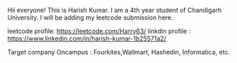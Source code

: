 Hii everyone! 
This is Harish Kumar. I am a 4th year student of Chandigarh University. I will be adding my leetcode submission here.

leetcode profile: https://leetcode.com/Harry63/ linkdin profile : https://www.linkedin.com/in/harish-kumar-1b25571a2/

Target company Oncampus : Fourkites,Wallmart, Hashedin, Informatica, etc.
